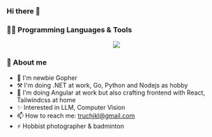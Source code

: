 ### Hi there 👋

### 🧑‍💻 Programming Languages & Tools
<p align="center">
  <a href="https://skillicons.dev">
    <img src="https://skillicons.dev/icons?i=dotnet,cs,go,typescript,react,angular,vim,git" />
  </a>
</p>

### 🙆 About me
- 🔭 I'm newbie Gopher
- ⚒️ I'm doing .NET at work, Go, Python and Nodejs as hobby
- 🦚 I'm doing Angular at work but also crafting frontend with React, Tailwindcss at home
- ✨ Interested in LLM, Computer Vision
- 📫 How to reach me: truchjkl@gmail.com
- ⚡ Hobbist photographer & badminton
